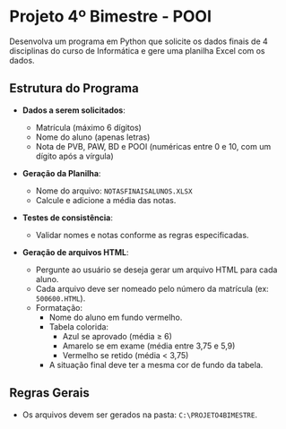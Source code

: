 # Projeto 4º Bimestre - POOI

Desenvolva um programa em Python que solicite os dados finais de 4 disciplinas do curso de Informática e gere uma planilha Excel com os dados.

## Estrutura do Programa

- **Dados a serem solicitados**:
  - Matrícula (máximo 6 dígitos)
  - Nome do aluno (apenas letras)
  - Nota de PVB, PAW, BD e POOI (numéricas entre 0 e 10, com um dígito após a vírgula)

- **Geração da Planilha**:
  - Nome do arquivo: `NOTASFINAISALUNOS.XLSX`
  - Calcule e adicione a média das notas.

- **Testes de consistência**:
  - Validar nomes e notas conforme as regras especificadas.

- **Geração de arquivos HTML**:
  - Pergunte ao usuário se deseja gerar um arquivo HTML para cada aluno.
  - Cada arquivo deve ser nomeado pelo número da matrícula (ex: `500600.HTML`).
  - Formatação:
    - Nome do aluno em fundo vermelho.
    - Tabela colorida:
      - Azul se aprovado (média ≥ 6)
      - Amarelo se em exame (média entre 3,75 e 5,9)
      - Vermelho se retido (média < 3,75)
    - A situação final deve ter a mesma cor de fundo da tabela.

## Regras Gerais

- Os arquivos devem ser gerados na pasta: `C:\PROJETO4BIMESTRE`.

